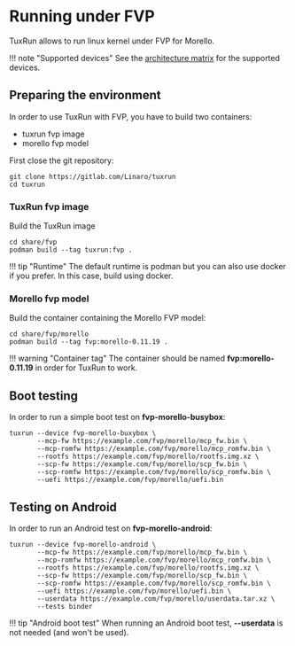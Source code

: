 # Running under FVP

TuxRun allows to run linux kernel under FVP for Morello.

!!! note "Supported devices"
    See the [architecture matrix](devices.md#fvp-devices) for the supported devices.

## Preparing the environment

In order to use TuxRun with FVP, you have to build two containers:

* tuxrun fvp image
* morello fvp model

First close the git repository:

```shell
git clone https://gitlab.com/Linaro/tuxrun
cd tuxrun
```

### TuxRun fvp image

Build the TuxRun image

```shell
cd share/fvp
podman build --tag tuxrun:fvp .
```

!!! tip "Runtime"
    The default runtime is podman but you can also use docker if you prefer. In
    this case, build using docker.

### Morello fvp model

Build the container containing the Morello FVP model:

```shell
cd share/fvp/morello
podman build --tag fvp:morello-0.11.19 .
```

!!! warning "Container tag"
    The container should be named **fvp:morello-0.11.19** in order for TuxRun
    to work.

## Boot testing

In order to run a simple boot test on **fvp-morello-busybox**:

```shell
tuxrun --device fvp-morello-buxybox \
       --mcp-fw https://example.com/fvp/morello/mcp_fw.bin \
       --mcp-romfw https://example.com/fvp/morello/mcp_romfw.bin \
       --rootfs https://example.com/fvp/morello/rootfs.img.xz \
       --scp-fw https://example.com/fvp/morello/scp_fw.bin \
       --scp-romfw https://example.com/fvp/morello/scp_romfw.bin \
       --uefi https://example.com/fvp/morello/uefi.bin
```

## Testing on Android

In order to run an Android test on **fvp-morello-android**:

```shell
tuxrun --device fvp-morello-android \
       --mcp-fw https://example.com/fvp/morello/mcp_fw.bin \
       --mcp-romfw https://example.com/fvp/morello/mcp_romfw.bin \
       --rootfs https://example.com/fvp/morello/rootfs.img.xz \
       --scp-fw https://example.com/fvp/morello/scp_fw.bin \
       --scp-romfw https://example.com/fvp/morello/scp_romfw.bin \
       --uefi https://example.com/fvp/morello/uefi.bin \
       --userdata https://example.com/fvp/morello/userdata.tar.xz \
       --tests binder
```

!!! tip "Android boot test"
    When running an Android boot test, **--userdata** is not needed (and won't
    be used).
